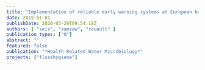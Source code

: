 ```yaml
---
title: "Implementation of reliable early warning systems at European bathing waters using multivariate Bayesian regression modelling"
date: 2019-01-01
publishDate: 2020-05-20T09:54:18Z
authors: [ "seis", "zamzow", "rouault" ]
publication_types: ["0"]
abstract: ""
featured: false
publication: "*Health Related Water Microbiology*"
projects: ["flusshygiene"]
---
```


